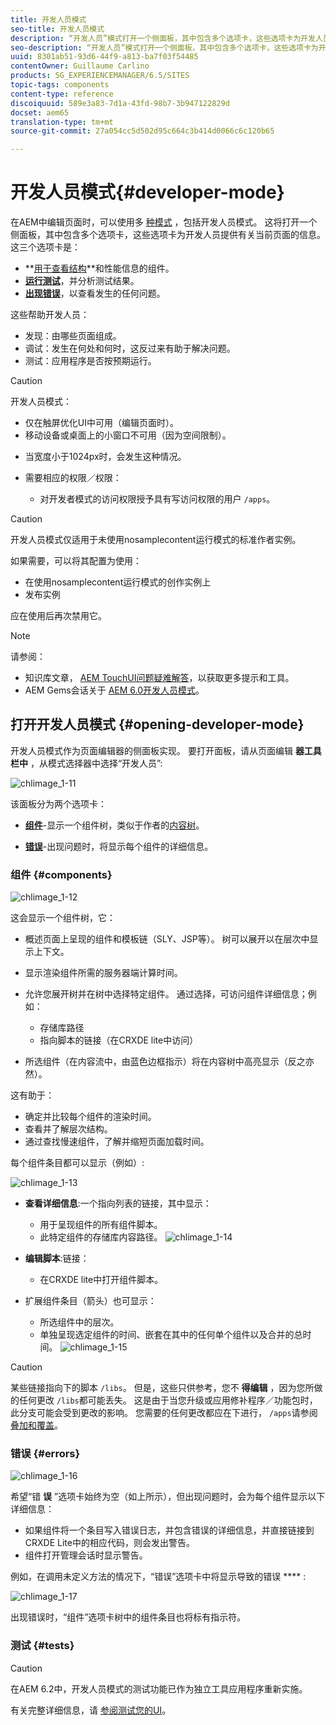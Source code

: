 ```yaml
---
title: 开发人员模式
seo-title: 开发人员模式
description: “开发人员”模式打开一个侧面板，其中包含多个选项卡，这些选项卡为开发人员提供有关当前页面的信息
seo-description: “开发人员”模式打开一个侧面板，其中包含多个选项卡，这些选项卡为开发人员提供有关当前页面的信息
uuid: 8301ab51-93d6-44f9-a813-ba7f03f54485
contentOwner: Guillaume Carlino
products: SG_EXPERIENCEMANAGER/6.5/SITES
topic-tags: components
content-type: reference
discoiquuid: 589e3a83-7d1a-43fd-98b7-3b947122829d
docset: aem65
translation-type: tm+mt
source-git-commit: 27a054cc5d502d95c664c3b414d0066c6c120b65

---
```



# 开发人员模式{#developer-mode}

在AEM中编辑页面时，可以使用多 [种模式](/help/sites-authoring/author-environment-tools.md#modestouchoptimizedui) ，包括开发人员模式。 这将打开一个侧面板，其中包含多个选项卡，这些选项卡为开发人员提供有关当前页面的信息。 这三个选项卡是：

* **[用于查看结构](#components)**和性能信息的组件。
* **[运行测试](#tests)**，并分析测试结果。
* **[出现错误](#errors)**，以查看发生的任何问题。

这些帮助开发人员：

* 发现：由哪些页面组成。
* 调试：发生在何处和何时，这反过来有助于解决问题。
* 测试：应用程序是否按预期运行。

>[!CAUTION]
>
>开发人员模式：
>
>* 仅在触屏优化UI中可用（编辑页面时）。
>* 移动设备或桌面上的小窗口不可用（因为空间限制）。
   >
   >    
   * 当宽度小于1024px时，会发生这种情况。
>
* 需要相应的权限／权限：

   * 对开发者模式的访问权限授予具有写访问权限的用户 `/apps`。




>[!CAUTION]
>
>开发人员模式仅适用于未使用nosamplecontent运行模式的标准作者实例。
>
>如果需要，可以将其配置为使用：
>
>* 在使用nosamplecontent运行模式的创作实例上
>* 发布实例
>
>
应在使用后再次禁用它。

>[!NOTE]
>
>请参阅：
>
>* 知识库文章， [AEM TouchUI问题疑难解答](https://helpx.adobe.com/experience-manager/kb/troubleshooting-aem-touchui-issues.html)，以获取更多提示和工具。
>* AEM Gems会话关于 [AEM 6.0开发人员模式](https://docs.adobe.com/content/ddc/en/gems/aem-6-0-developer-mode.html)。
>



## 打开开发人员模式 {#opening-developer-mode}

开发人员模式作为页面编辑器的侧面板实现。 要打开面板，请从页面编辑 **器工具栏中** ，从模式选择器中选择“开发人员”:

![chlimage_1-11](assets/chlimage_1-11.png)

该面板分为两个选项卡：

* **[组件](/help/sites-developing/developer-mode.md#components)**-显示一个组件树，类似于作者的[内容树](/help/sites-authoring/author-environment-tools.md#content-tree)。

* **[错误](/help/sites-developing/developer-mode.md#errors)**-出现问题时，将显示每个组件的详细信息。

### 组件 {#components}

![chlimage_1-12](assets/chlimage_1-12.png)

这会显示一个组件树，它：

* 概述页面上呈现的组件和模板链（SLY、JSP等）。 树可以展开以在层次中显示上下文。
* 显示渲染组件所需的服务器端计算时间。
* 允许您展开树并在树中选择特定组件。 通过选择，可访问组件详细信息；例如：

   * 存储库路径
   * 指向脚本的链接（在CRXDE lite中访问）

* 所选组件（在内容流中，由蓝色边框指示）将在内容树中高亮显示（反之亦然）。

这有助于：

* 确定并比较每个组件的渲染时间。
* 查看并了解层次结构。
* 通过查找慢速组件，了解并缩短页面加载时间。

每个组件条目都可以显示（例如）:

![chlimage_1-13](assets/chlimage_1-13.png)

* **查看详细信息**:一个指向列表的链接，其中显示：

   * 用于呈现组件的所有组件脚本。
   * 此特定组件的存储库内容路径。
   ![chlimage_1-14](assets/chlimage_1-14.png)

* **编辑脚本**:链接：

   * 在CRXDE lite中打开组件脚本。

* 扩展组件条目（箭头）也可显示：

   * 所选组件中的层次。
   * 单独呈现选定组件的时间、嵌套在其中的任何单个组件以及合并的总时间。
   ![chlimage_1-15](assets/chlimage_1-15.png)

>[!CAUTION]
>
>某些链接指向下的脚本 `/libs`。 但是，这些只供参考，您不 **得编辑** ，因为您所做的任何更改 `/libs`都可能丢失。 这是由于当您升级或应用修补程序／功能包时，此分支可能会受到更改的影响。 您需要的任何更改都应在下进行， `/apps`请参阅 [叠加和覆盖](/help/sites-developing/overlays.md)。

### 错误 {#errors}

![chlimage_1-16](assets/chlimage_1-16.png)

希望“错 **误** ”选项卡始终为空（如上所示），但出现问题时，会为每个组件显示以下详细信息：

* 如果组件将一个条目写入错误日志，并包含错误的详细信息，并直接链接到CRXDE Lite中的相应代码，则会发出警告。
* 组件打开管理会话时显示警告。

例如，在调用未定义方法的情况下，“错误”选项卡中将显示导致的错误 **** :

![chlimage_1-17](assets/chlimage_1-17.png)

出现错误时，“组件”选项卡树中的组件条目也将标有指示符。

### 测试 {#tests}

>[!CAUTION]
>
>在AEM 6.2中，开发人员模式的测试功能已作为独立工具应用程序重新实施。
>
>有关完整详细信息，请 [参阅测试您的UI](/help/sites-developing/hobbes.md)。

